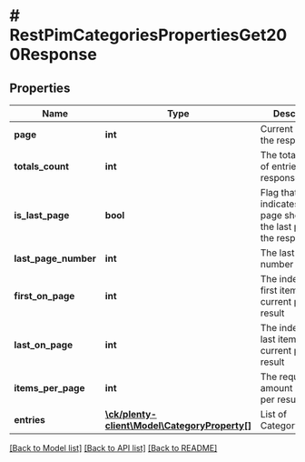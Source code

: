 # # RestPimCategoriesPropertiesGet200Response

## Properties

Name | Type | Description | Notes
------------ | ------------- | ------------- | -------------
**page** | **int** | Current page of the response | [optional]
**totals_count** | **int** | The total number of entries in the response | [optional]
**is_last_page** | **bool** | Flag that indicates if the page shown is the last page of the response | [optional]
**last_page_number** | **int** | The last page number | [optional]
**first_on_page** | **int** | The index of the first item of the current page result | [optional]
**last_on_page** | **int** | The index of the last item of the current page result | [optional]
**items_per_page** | **int** | The requested amount of items per result page | [optional]
**entries** | [**\ck/plenty-client\Model\CategoryProperty[]**](CategoryProperty.md) | List of CategoryProperty | [optional]

[[Back to Model list]](../../README.md#models) [[Back to API list]](../../README.md#endpoints) [[Back to README]](../../README.md)

